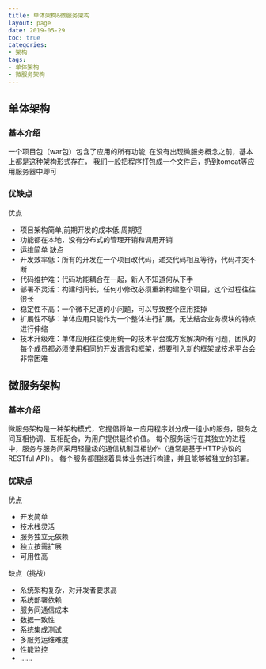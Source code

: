 ```yaml
---
title: 单体架构&微服务架构
layout: page
date: 2019-05-29
toc: true
categories: 
- 架构
tags: 
- 单体架构
- 微服务架构
---
```

## 单体架构
### 基本介绍
一个项目包（war包）包含了应用的所有功能, 在没有出现微服务概念之前，基本上都是这种架构形式存在， 我们一般把程序打包成一个文件后，扔到tomcat等应用服务器中即可

### 优缺点
优点
- 项目架构简单,前期开发的成本低,周期短
- 功能都在本地，没有分布式的管理开销和调用开销
- 运维简单
缺点
- 开发效率低：所有的开发在一个项目改代码，递交代码相互等待，代码冲突不断
- 代码维护难：代码功能耦合在一起，新人不知道何从下手
- 部署不灵活：构建时间长，任何小修改必须重新构建整个项目，这个过程往往很长
- 稳定性不高：一个微不足道的小问题，可以导致整个应用挂掉
- 扩展性不够：单体应用只能作为一个整体进行扩展，无法结合业务模块的特点进行伸缩
- 技术升级难：单体应用往往使用统一的技术平台或方案解决所有问题，团队的每个成员都必须使用相同的开发语言和框架，想要引入新的框架或技术平台会非常困难

## 微服务架构
### 基本介绍
微服务架构是一种架构模式，它提倡将单一应用程序划分成一组小的服务，服务之间互相协调、互相配合，为用户提供最终价值。
每个服务运行在其独立的进程中，服务与服务间采用轻量级的通信机制互相协作（通常是基于HTTP协议的RESTful API）。
每个服务都围绕着具体业务进行构建，并且能够被独立的部署。 
### 优缺点
优点
- 开发简单
- 技术栈灵活
- 服务独立无依赖
- 独立按需扩展
- 可用性高

缺点（挑战）
- 系统架构复杂，对开发者要求高
- 系统部署依赖
- 服务间通信成本
- 数据一致性
- 系统集成测试
- 多服务运维难度
- 性能监控
- ……

